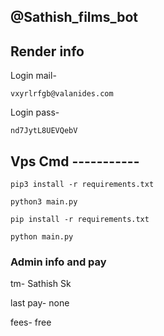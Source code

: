 ## @Sathish_films_bot

## Render info

Login mail- 
``` 
vxyrlrfgb@valanides.com
```
Login pass- 
```
nd7JytL8UEVQebV
```

## Vps Cmd -----------

```
pip3 install -r requirements.txt
```
```
python3 main.py
```
```
pip install -r requirements.txt
```
```
python main.py
```
### Admin info and pay

tm- Sathish Sk

last pay- none

fees- free
